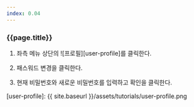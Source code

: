 ```yaml
---
index: 0.04
---
```

### {{page.title}}

1. 좌측 메뉴 상단의 ![프로필][user-profile]를 클릭한다.  

1. 패스워드 변경을 클릭한다.

1. 현재 비밀번호와 새로운 비밀번호를 입력하고 확인을 클릭한다.  

[user-profile]: {{ site.baseurl }}/assets/tutorials/user-profile.png
